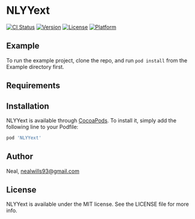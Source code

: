 # NLYYext

[![CI Status](https://img.shields.io/travis/Neal/NLYYext.svg?style=flat)](https://travis-ci.org/Neal/NLYYext)
[![Version](https://img.shields.io/cocoapods/v/NLYYext.svg?style=flat)](https://cocoapods.org/pods/NLYYext)
[![License](https://img.shields.io/cocoapods/l/NLYYext.svg?style=flat)](https://cocoapods.org/pods/NLYYext)
[![Platform](https://img.shields.io/cocoapods/p/NLYYext.svg?style=flat)](https://cocoapods.org/pods/NLYYext)

## Example

To run the example project, clone the repo, and run `pod install` from the Example directory first.

## Requirements

## Installation

NLYYext is available through [CocoaPods](https://cocoapods.org). To install
it, simply add the following line to your Podfile:

```ruby
pod 'NLYYext'
```

## Author

Neal, nealwills93@gmail.com

## License

NLYYext is available under the MIT license. See the LICENSE file for more info.

